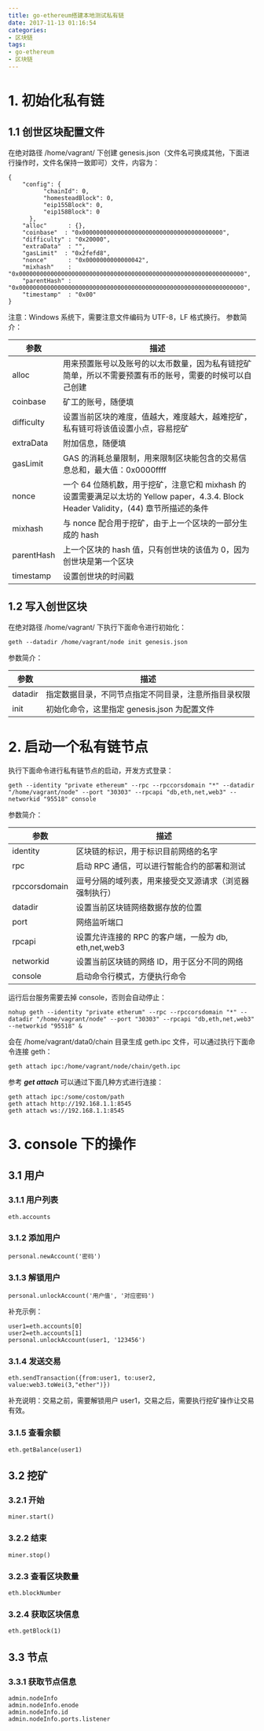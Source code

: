 ```yaml
---
title: go-ethereum搭建本地测试私有链
date: 2017-11-13 01:16:54
categories:
- 区块链
tags:
- go-ethereum
- 区块链
---
```

# 1. 初始化私有链
## 1.1 创世区块配置文件
在绝对路径 /home/vagrant/ 下创建 genesis.json（文件名可换成其他，下面进行操作时，文件名保持一致即可）文件，内容为：
```
{
    "config": {
          "chainId": 0,
          "homesteadBlock": 0,
          "eip155Block": 0,
          "eip158Block": 0
      },
    "alloc"      : {},
    "coinbase"  : "0x0000000000000000000000000000000000000000",
    "difficulty" : "0x20000",
    "extraData"  : "",
    "gasLimit"  : "0x2fefd8",
    "nonce"      : "0x0000000000000042",
    "mixhash"    : "0x0000000000000000000000000000000000000000000000000000000000000000",
    "parentHash" : "0x0000000000000000000000000000000000000000000000000000000000000000",
    "timestamp"  : "0x00"
}
```
注意：Windows 系统下，需要注意文件编码为 UTF-8，LF 格式换行。
参数简介：

| 参数 | 描述 |
| --- | --- |
| alloc | 用来预置账号以及账号的以太币数量，因为私有链挖矿简单，所以不需要预置有币的账号，需要的时候可以自己创建 |
| coinbase | 矿工的账号，随便填 |
| difficulty | 设置当前区块的难度，值越大，难度越大，越难挖矿，私有链可将该值设置小点，容易挖矿 |
| extraData | 附加信息，随便填 |
| gasLimit | GAS 的消耗总量限制，用来限制区块能包含的交易信息总和，最大值：0x0000ffff |
| nonce | 一个 64 位随机数，用于挖矿，注意它和 mixhash 的设置需要满足以太坊的 Yellow paper，4.3.4. Block Header Validity，(44) 章节所描述的条件 |
| mixhash | 与 nonce 配合用于挖矿，由于上一个区块的一部分生成的 hash |
| parentHash | 上一个区块的 hash 值，只有创世块的该值为 0，因为创世块是第一个区块 |
| timestamp | 设置创世块的时间戳 |

## 1.2 写入创世区块
在绝对路径 /home/vagrant/ 下执行下面命令进行初始化：
```
geth --datadir /home/vagrant/node init genesis.json
```
参数简介：

| 参数 | 描述 |
| --- | --- |
| datadir | 指定数据目录，不同节点指定不同目录，注意所指目录权限 |
| init | 初始化命令，这里指定 genesis.json 为配置文件 |

# 2. 启动一个私有链节点
执行下面命令进行私有链节点的启动，开发方式登录：
```
geth --identity "private ethereum" --rpc --rpccorsdomain "*" --datadir "/home/vagrant/node" --port "30303" --rpcapi "db,eth,net,web3" --networkid "95518" console
```
参数简介：

| 参数 | 描述 |
| --- | --- |
| identity | 区块链的标识，用于标识目前网络的名字 |
| rpc | 启动 RPC 通信，可以进行智能合约的部署和测试 |
| rpccorsdomain | 逗号分隔的域列表，用来接受交叉源请求（浏览器强制执行） |
| datadir | 设置当前区块链网络数据存放的位置 |
| port | 网络监听端口 |
| rpcapi | 设置允许连接的 RPC 的客户端，一般为 db, eth,net,web3 |
| networkid | 设置当前区块链的网络 ID，用于区分不同的网络 |
| console | 启动命令行模式，方便执行命令 |

运行后台服务需要去掉 console，否则会自动停止：
```
nohup geth --identity "private etherum" --rpc --rpccorsdomain "*" --datadir "/home/vagrant/node" --port "30303" --rpcapi "db,eth,net,web3" --networkid "95518" &
```

会在 /home/vagrant/data0/chain 目录生成 geth.ipc 文件，可以通过执行下面命令连接 geth：
```
geth attach ipc:/home/vagrant/node/chain/geth.ipc
```
参考 ***get attach*** 可以通过下面几种方式进行连接：
```
geth attach ipc:/some/costom/path
geth attach http://192.168.1.1:8545
geth attach ws://192.168.1.1:8545
```

# 3. console 下的操作
## 3.1 用户
### 3.1.1 用户列表
```
eth.accounts
```

### 3.1.2 添加用户
```
personal.newAccount('密码')
```

### 3.1.3 解锁用户
```
personal.unlockAccount('用户值', '对应密码')
```

补充示例：
```
user1=eth.accounts[0]
user2=eth.accounts[1]
personal.unlockAccount(user1, '123456')
```

### 3.1.4 发送交易
```
eth.sendTransaction({from:user1, to:user2, value:web3.toWei(3,"ether")})
```

补充说明：交易之前，需要解锁用户 user1，交易之后，需要执行挖矿操作让交易有效。

### 3.1.5 查看余额
```
eth.getBalance(user1)
```

## 3.2 挖矿
### 3.2.1 开始
```
miner.start()
```

### 3.2.2 结束
```
miner.stop()
```

### 3.2.3 查看区块数量
```
eth.blockNumber
```

### 3.2.4 获取区块信息
```
eth.getBlock(1)
```

## 3.3 节点
### 3.3.1 获取节点信息
```
admin.nodeInfo
admin.nodeInfo.enode
admin.nodeInfo.id
admin.nodeInfo.ports.listener
```
